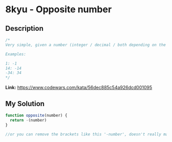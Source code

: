 # 8kyu - Opposite number

## Description
```js
/*
Very simple, given a number (integer / decimal / both depending on the language), find its opposite (additive inverse).

Examples:

1: -1
14: -14
-34: 34
*/
```

**Link:** https://www.codewars.com/kata/56dec885c54a926dcd001095

## My Solution
```js
function opposite(number) {
  return -(number)
}

//or you can remove the brackets like this '-number', doesn't really matter
```
